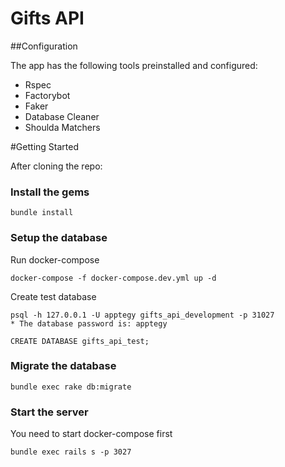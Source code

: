 # Gifts API

##Configuration

The app has the following tools preinstalled and configured:
  - Rspec
  - Factorybot
  - Faker
  - Database Cleaner
  - Shoulda Matchers

#Getting Started

After cloning the repo:
### Install the gems

```
bundle install
```
### Setup the database

Run docker-compose

```
docker-compose -f docker-compose.dev.yml up -d
```

Create test database

```
psql -h 127.0.0.1 -U apptegy gifts_api_development -p 31027
* The database password is: apptegy

CREATE DATABASE gifts_api_test;
```
### Migrate the database

```
bundle exec rake db:migrate
```

### Start the server

You need to start docker-compose first

```
bundle exec rails s -p 3027
```